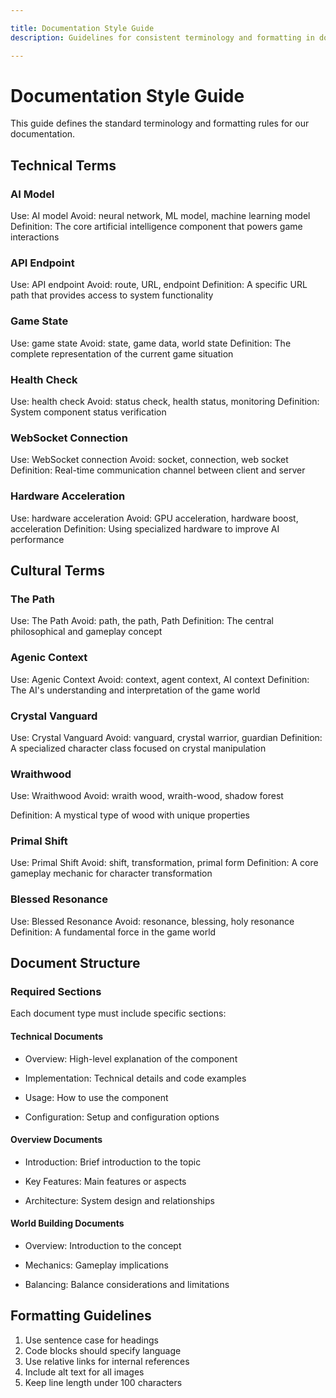 ```yaml
---

title: Documentation Style Guide
description: Guidelines for consistent terminology and formatting in documentation

---
```


# Documentation Style Guide

This guide defines the standard terminology and formatting rules for our documentation.

## Technical Terms

### AI Model

Use: AI model
Avoid: neural network, ML model, machine learning model
Definition: The core artificial intelligence component that powers game interactions

### API Endpoint

Use: API endpoint
Avoid: route, URL, endpoint
Definition: A specific URL path that provides access to system functionality

### Game State

Use: game state
Avoid: state, game data, world state
Definition: The complete representation of the current game situation

### Health Check

Use: health check
Avoid: status check, health status, monitoring
Definition: System component status verification

### WebSocket Connection

Use: WebSocket connection
Avoid: socket, connection, web socket
Definition: Real-time communication channel between client and server

### Hardware Acceleration

Use: hardware acceleration
Avoid: GPU acceleration, hardware boost, acceleration
Definition: Using specialized hardware to improve AI performance

## Cultural Terms

### The Path

Use: The Path
Avoid: path, the path, Path
Definition: The central philosophical and gameplay concept

### Agenic Context

Use: Agenic Context
Avoid: context, agent context, AI context
Definition: The AI's understanding and interpretation of the game world

### Crystal Vanguard

Use: Crystal Vanguard
Avoid: vanguard, crystal warrior, guardian
Definition: A specialized character class focused on crystal manipulation

### Wraithwood

Use: Wraithwood
Avoid: wraith wood, wraith-wood, shadow forest

Definition: A mystical type of wood with unique properties

### Primal Shift

Use: Primal Shift
Avoid: shift, transformation, primal form
Definition: A core gameplay mechanic for character transformation

### Blessed Resonance

Use: Blessed Resonance
Avoid: resonance, blessing, holy resonance
Definition: A fundamental force in the game world

## Document Structure

### Required Sections

Each document type must include specific sections:

#### Technical Documents

- Overview: High-level explanation of the component

- Implementation: Technical details and code examples

- Usage: How to use the component

- Configuration: Setup and configuration options

#### Overview Documents

- Introduction: Brief introduction to the topic

- Key Features: Main features or aspects

- Architecture: System design and relationships

#### World Building Documents

- Overview: Introduction to the concept

- Mechanics: Gameplay implications

- Balancing: Balance considerations and limitations

## Formatting Guidelines

1. Use sentence case for headings
2. Code blocks should specify language
3. Use relative links for internal references
4. Include alt text for all images
5. Keep line length under 100 characters
